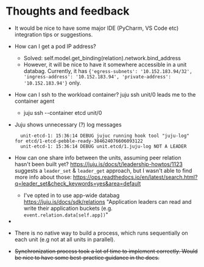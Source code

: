 # Thoughts and feedback

- It would be nice to have some major IDE (PyCharm, VS Code etc) integration tips or suggestions. 
- How can I get a pod IP address?
  - Solved: self.model.get_binding(relation).network.bind_address
  - However, it will be nice to have it somewhere accessible in a unit databag. Currently, it has ```{'egress-subnets': '10.152.183.94/32', 'ingress-address': '10.152.183.94', 'private-address': '10.152.183.94'}``` only.
- How can I ssh to the workload container? juju ssh unit/0 leads me to the container agent
  - juju ssh --container etcd unit/0
- Juju shows unnecessary (?) log messages
  
        unit-etcd-1: 15:36:14 DEBUG jujuc running hook tool "juju-log" for etcd/1-etcd-pebble-ready-384624076606093122
        unit-etcd-1: 15:36:14 DEBUG unit.etcd/1.juju-log NOT A LEADER
- How can one share info between the units, assuming peer relation hasn't been built yet?
https://juju.is/docs/t/leadership-howtos/1123 suggests a `leader_set` & `leader_get` approach, but
I wasn't able to find more info about those: https://ops.readthedocs.io/en/latest/search.html?q=leader_set&check_keywords=yes&area=default
  - I've opted in to use app-wide databag https://juju.is/docs/sdk/relations "Application leaders can read and write their application buckets (e.g. `event.relation.data[self.app])`"

- 
- There is no native way to build a process, which runs sequentially on each unit (e.g not at all units in parallel). 
- ~~Synchronization process took a lot of time to implement correctly. Would be nice to have some best-practice guidance in the docs.~~

